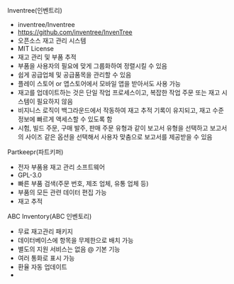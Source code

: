 Inventree(인벤트리)
- inventree/Inventree
- https://github.com/inventree/InvenTree
- 오픈소스 재고 관리 시스템
- MIT License
- 재고 관리 및 부품 추적
- 부품을 사용자의 필요에 맞게 그룹화하여 정렬시킬 수 있음
- 쉽게 공급업체 및 공급품목을 관리할 수 있음
- 플레이 스토어 or 앱스토어에서 모바일 앱을 받아서도 사용 가능
- 재고를 업데이트하는 것은 단일 작업 프로세스이고, 복잡한 작업 주문 또는 재고 시스템이 필요하지 않음
- 비지니스 로직이 백그라운드에서 작동하여 재고 추적 기록이 유지되고, 재고 수준 정보에 빠르게 액세스할 수 있도록 함
- 시험, 빌드 주문, 구매 발주, 판매 주문 유형과 같이 보고서 유형을 선택하고 보고서의 사이즈 같은 옵션을 선택해서 사용자 맞춤으로 보고서를 제공받을 수 있음

Partkeepr(파트키퍼)
- 전자 부품용 재고 관리 소프트웨어
- GPL-3.0
- 빠른 부품 검색(주문 번호, 제조 업체, 유통 업체 등)
- 부품의 모든 관련 데이터 편집 가능
- 재고 추적

ABC Inventory(ABC 인벤토리)
- 무료 재고관리 패키지
- 데이터베이스에 항목을 무제한으로 배치 가능
- 별도의 지원 서비스는 없음
@ 기본 기능
- 여러 통화로 표시 가능
- 환율 자동 업데이트
- 